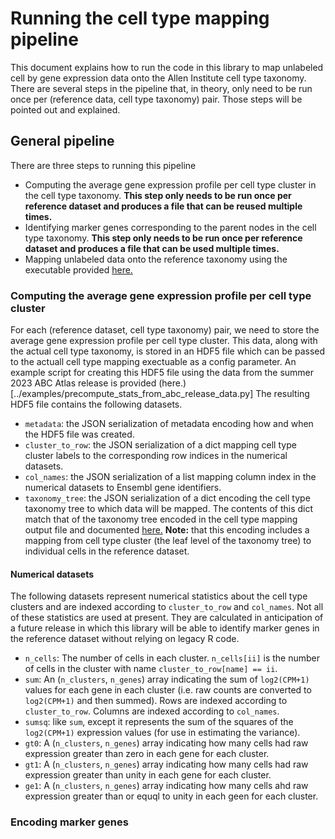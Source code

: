 # Running the cell type mapping pipeline

This document explains how to run the code in this library to map unlabeled
cell by gene expression data onto the Allen Institute cell type taxonomy.
There are several steps in the pipeline that, in theory, only need to be run
once per (reference data, cell type taxonomy) pair. Those steps will be
pointed out and explained.

## General pipeline

There are three steps to running this pipeline

- Computing the average gene expression profile per cell type cluster in
the cell type taxonomy. **This step only needs to be run once per reference
dataset and produces a file that can be reused multiple times.**
- Identifying marker genes corresponding to the parent nodes in the cell type
taxonomy. **This step only needs to be run once per reference dataset and
produces a file that can be used multiple times.**
- Mapping unlabeled data onto the reference taxonomy using the executable
provided [here.](../src/hierarchical_mapping/cli/from_specified_markers.py)

### Computing the average gene expression profile per cell type cluster

For each (reference dataset, cell type taxonomy) pair, we need to store
the average gene expression profile per cell type cluster. This data, along
with the actual cell type taxonomy, is stored in an HDF5 file which can
be passed to the actuall cell type mapping exectuable as a config parameter.
An example script for creating this HDF5 file using the data from the
summer 2023 ABC Atlas release is provided
(here.)[../examples/precompute_stats_from_abc_release_data.py]
The resulting HDF5 file contains the following datasets.

- `metadata`: the JSON serialization of metadata encoding how and when
the HDF5 file was created.
- `cluster_to_row`: the JSON serialization of a dict mapping cell type
cluster labels to the corresponding row indices in the numerical datasets.
- `col_names`: the JSON serialization of a list mapping column index
in the numerical datasets to Ensembl gene identifiers.
- `taxonomy_tree`: the JSON serialization of a dict encoding the cell type
taxonomy tree to which data will be mapped. The contents of this dict match that of the taxonomy tree encoded in the cell type mapping output file and documented
[here.](output.md#taxonomy_tree) **Note:** that this encoding includes a
mapping from cell type cluster (the leaf level of the taxonomy tree) to
individual cells in the reference dataset.

#### Numerical datasets

The following datasets represent numerical statistics about the cell type
clusters and are indexed according to `cluster_to_row` and `col_names`. Not
all of these statistics are used at present. They are calculated in anticipation
of a future release in which this library will be able to identify marker genes
in the reference dataset without relying on legacy R code.

- `n_cells`: The number of cells in each cluster. `n_cells[ii]` is the number
of cells in the cluster with name `cluster_to_row[name] == ii`.
- `sum`: An (`n_clusters`, `n_genes`) array indicating the sum of `log2(CPM+1)`
values for each gene in each cluster (i.e. raw counts are converted to
`log2(CPM+1)` and then summed). Rows are indexed according to `cluster_to_row`.
Columns are indexed according to `col_names`.
- `sumsq`: like `sum`, except it represents the sum of the squares of the
`log2(CPM+1)` expression values (for use in estimating the variance).
- `gt0`: A (`n_clusters`, `n_genes`) array indicating how many cells had raw
expression greater than zero in each gene for each cluster.
- `gt1`: A (`n_clusters`, `n_genes`) array indicating how many cells had raw
expression greater than unity in each gene for each cluster.
- `ge1`: A (`n_clusters`, `n_genes`) array indicating how many cells ahd
raw expression greater than or equql to unity in each geen for each cluster.

### Encoding marker genes
